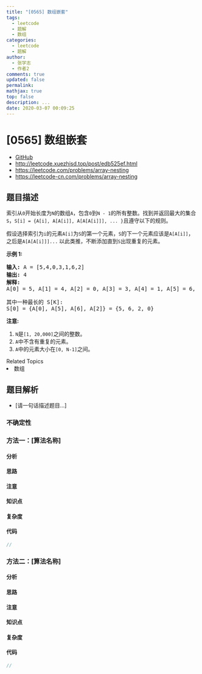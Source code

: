 ```yaml
---
title: "[0565] 数组嵌套"
tags:
  - leetcode
  - 题解
  - 数组
categories:
  - leetcode
  - 题解
author:
  - 张学志
  - 作者2
comments: true
updated: false
permalink:
mathjax: true
top: false
description: ...
date: 2020-03-07 00:09:25
---
```



# [0565] 数组嵌套
* [GitHub](https://github.com/algoboy101/LeetCodeCrowdsource/tree/master/_posts/QA/%5B0565%5D%20%E6%95%B0%E7%BB%84%E5%B5%8C%E5%A5%97.md)
* http://leetcode.xuezhisd.top/post/edb525ef.html
* https://leetcode.com/problems/array-nesting
* https://leetcode-cn.com/problems/array-nesting


## 题目描述

<p>索引从<code>0</code>开始长度为<code>N</code>的数组<code>A</code>，包含<code>0</code>到<code>N - 1</code>的所有整数。找到并返回最大的集合<code>S</code>，<code>S[i] = {A[i], A[A[i]], A[A[A[i]]], ... }</code>且遵守以下的规则。</p>

<p>假设选择索引为<code>i</code>的元素<code>A[i]</code>为<code>S</code>的第一个元素，<code>S</code>的下一个元素应该是<code>A[A[i]]</code>，之后是<code>A[A[A[i]]]...</code> 以此类推，不断添加直到<code>S</code>出现重复的元素。</p>

<p><strong>示例&nbsp;1:</strong></p>

<pre>
<strong>输入:</strong> A = [5,4,0,3,1,6,2]
<strong>输出:</strong> 4
<strong>解释:</strong> 
A[0] = 5, A[1] = 4, A[2] = 0, A[3] = 3, A[4] = 1, A[5] = 6, A[6] = 2.

其中一种最长的 S[K]:
S[0] = {A[0], A[5], A[6], A[2]} = {5, 6, 2, 0}
</pre>

<p><strong>注意:</strong></p>

<ol>
	<li><code>N</code>是<code>[1, 20,000]</code>之间的整数。</li>
	<li><code>A</code>中不含有重复的元素。</li>
	<li><code>A</code>中的元素大小在<code>[0, N-1]</code>之间。</li>
</ol>
<div><div>Related Topics</div><div><li>数组</li></div></div>


## 题目解析
* [请一句话描述题目...]

### 不确定性


### 方法一：[算法名称]

#### 分析

#### 思路

#### 注意

#### 知识点

#### 复杂度

#### 代码

```cpp
//
```


### 方法二：[算法名称]

#### 分析

#### 思路

#### 注意

#### 知识点

#### 复杂度

#### 代码

```cpp
//
```


